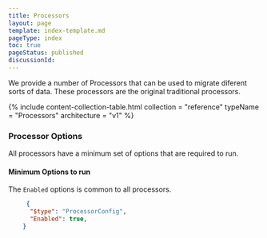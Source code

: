 ```yaml
---
title: Processors
layout: page
template: index-template.md
pageType: index
toc: true
pageStatus: published
discussionId: 
---
```


We provide a number of Processors that can be used to migrate diferent sorts of data. These processors are the original traditional processors.

{% include content-collection-table.html collection = "reference" typeName = "Processors" architecture = "v1" %}


### Processor Options

 All processors have a minimum set of options that are required to run. 

#### Minimum Options to run
The `Enabled` options is common to all processors.


```JSON
     {
      "$type": "ProcessorConfig",
      "Enabled": true,
    }
```